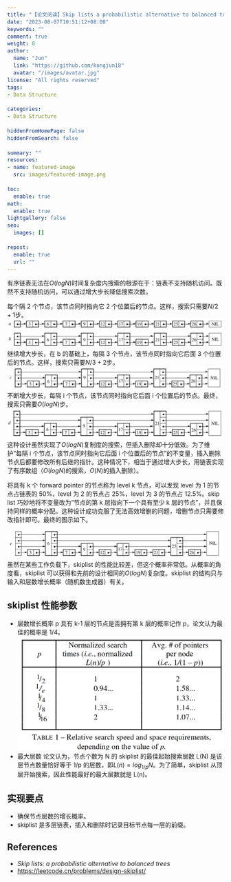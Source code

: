 ```yaml
---
title: "【论文阅读】Skip lists a probabilistic alternative to balanced trees"
date: "2023-08-07T10:51:12+08:00"
keywords: ""
comment: true
weight: 0
author:
  name: "Jun"
  link: "https://github.com/kongjun18"
  avatar: "/images/avatar.jpg"
license: "All rights reserved"
tags:
- Data Structure

categories:
- Data Structure

hiddenFromHomePage: false
hiddenFromSearch: false

summary: ""
resources:
- name: featured-image
  src: images/featured-image.png

toc:
  enable: true
math:
  enable: true
lightgallery: false
seo:
  images: []

repost:
  enable: true
  url: ""
---
```


有序链表无法在$O(logN)$时间复杂度内搜索的根源在于：链表不支持随机访问。既然不支持随机访问，可以通过增大步长降低搜索次数。

每个隔 2 个节点，该节点同时指向它 2 个位置后的节点。这样，搜索只需要$N/2+1$步。
![](images/skiplist-1.png)
继续增大步长，在 b 的基础上，每隔 3 个节点，该节点同时指向它后面 3 个位置后的节点。这样，搜索只需要$N/3+2$步。
![](images/skiplist-4.png)
不断增大步长，每隔 i 个节点，该节点同时指向它后面 i 个位置后的节点。最终，搜索只需要$O(logN)$步。
![](images/skiplist-3.png)
这种设计虽然实现了$O(logN)$复制度的搜索，但插入删除却十分低效。为了维护“每隔 i 个节点，该节点同时指向它后面 i 个位置后的节点”的不变量，插入删除节点后都要修改所有后继的指针。这种情况下，相当于通过增大步长，用链表实现了有序数组（$O(logN)$的搜索，$O(N)$的插入删除）。

将具有 k 个 forward pointer 的节点称为 level k 节点，可以发现 level 为 1 的节点占链表的 50%，level 为 2 的节点占 25%，level 为 3 的节点占 12.5%。skip list 巧妙地将不变量改为“节点的第 k 层指向下一个具有至少 k 层的节点”，并且保持同样的概率分配。这种设计成功克服了无法高效增删的问题，增删节点只需要修改指针即可。最终的图示如下。

![](images/skiplist-5.png)
虽然在某些工作负载下，skiplist 的性能比较差，但这个概率非常低。从概率的角度看，skiplist 可以获得和先前的设计相同的$O(logN)$复杂度。skiplist 的结构只与输入和层数增长概率（随机数生成器）有关。

## skiplist 性能参数
- 层数增长概率 p
	具有 k-1 层的节点是否拥有第 k 层的概率记作 p，论文认为最佳的概率是 1/4。
	![](images/skiplist-search-speed-and-space-requirements.png)
- 最大层数
	论文认为，节点个数为 N 的 skiplist 的最佳起始搜索层数 L(N) 是该层节点数量恰好等于 1/p 的层数，即$L(n)=log_{1/p}N$。为了简单，skiplist 从顶层开始搜索，因此性能最好的最大层数就是 L(n)。

## 实现要点
- 确保节点层数的增长概率。
- skiplist 是多层链表，插入和删除时记录目标节点每一层的前缀。
## References
- *Skip lists: a probabilistic alternative to balanced trees*
- https://leetcode.cn/problems/design-skiplist/
